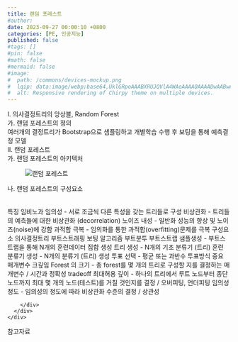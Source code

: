 ```yaml
---
title: 랜덤 포레스트
#author: 
date: 2023-09-27 00:00:10 +0800
categories: [PE, 인공지능]
published: false
#tags: []
#pin: false
#math: false
#mermaid: false
#image:
#  path: /commons/devices-mockup.png
#  lqip: data:image/webp;base64,UklGRpoAAABXRUJQVlA4WAoAAAAQAAAADwAABwAAQUxQSDIAAAARL0AmbZurmr57yyIiqE8oiG0bejIYEQTgqiDA9vqnsUSI6H+oAERp2HZ65qP/VIAWAFZQOCBCAAAA8AEAnQEqEAAIAAVAfCWkAALp8sF8rgRgAP7o9FDvMCkMde9PK7euH5M1m6VWoDXf2FkP3BqV0ZYbO6NA/VFIAAAA
#  alt: Responsive rendering of Chirpy theme on multiple devices.
---
```


<div class="post-wrap">
  <div class="para">
    <div class="para-title">
      I. 의사결정트리의 앙상블, Random Forest
    </div>
    <div class="para-cntnt">
      <div class="para">
        <div class="para-title">
          가. 랜덤 포레스트의 정의
        </div>
        <div class="para-cntnt">
            여러개의 결정트리가 Bootstrap으로 샘플링하고 개별학습 수행 후 보팅을 통해 예측결정 모델
        </div>
      </div>
    </div>
  </div>
  
  <div class="para">
    <div class="para-title">
      II. 랜덤 포레스트
    </div>
    <div class="para-cntnt">
      <div class="para">
        <div class="para-title">
          가. 랜덤 포레스트의 아키텍처
        </div>
        <div class="para-cntnt">
          <figure class="post-figure">
            <img src="/assets/img/posts/랜덤-포레스트.png" alt="랜덤 포레스트">
<!--            <figcaption>Source: Unveiling the Metaverse: Exploring Emerging Trends, Multifaceted Perspectives, and Future Challenges</figcaption>-->
          </figure>
        </div>
      </div>
      <div class="para">
        <div class="para-title">
          나. 랜덤 포레스트의 구성요소
        </div>
        <div class="para-cntnt">
          <table class="post-table">
          </table>
          특징 임비노과
  임의성 - 서로 조금씩 다른 특성을 갖는 트리들로 구성
  비상관화 - 트리들의 예측들에 대한 비상관화 (decorrelation)
  노이즈 내성 - 일반화 성능의 향상 및 노이즈(noise)에 강함
  과적합 극복 - 임의화를 통한 과적합(overfitting)문제를 극복
구성요소
  의사결정트리
  부트스트래핑
  보팅
알고리즘 부트분투
  부트스트랩 샘플생성 - 부트스트랩을 통해 N개의 훈련데이터 집합 생성
  트리 생성 - N개의 기초 분류기 (트리) 훈련
  분류기 생성 - N개의 분류기 (트리) 생성
  투표 선택 - 평균 또는 과반수 투표방식
중요 매개변수 크깊임
  Forest 의 크기 - 총 forest를 몇 개의 트리로 구성할 지를 결정하는 매개변수 / 시간과 정확성 tradeoff
  최대허용 깊이 - 하나의 트리에서 루트 노드부터 종단 노드까지 최대 몇 개의 노드(테스트)를 거칠 것인지를 결정 / 오버피팅, 언더피팅
  임의성 정도 - 임의성의 정도에 따라 비상관화 수준의 결정 / 상관성

        </div>
      </div>
    </div>
  </div>

  <div class="refr-wrap">
    <div class="refr-title">
        참고자료
    </div>
    <ol class="refr-list">
    <!--    <li>(나현식, 최대선) <a target="_blank" href="https://scienceon.kisti.re.kr/commons/util/originalView.do?cn=JAKO202225948430499&oCn=JAKO202225948430499&dbt=JAKO&journal=NJOU00291864">메타버스 보안 위협 요소 및 대응 방안 검토</a></li>-->
    <!--    <li>(M. Uddin, S. Manickam, H. Ullah, M. Obaidat and A. Dandoush) <a target="_blank" href="https://ieeexplore.ieee.org/abstract/document/10138386">Unveiling the Metaverse: Exploring Emerging Trends, Multifaceted Perspectives, and Future Challenges</a></li>-->
    </ol>
  </div>
</div>
